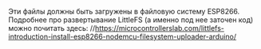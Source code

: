 Эти файлы должны быть загружены в файловую систему ESP8266. 
Подробнее про развертывание LittleFS (а именно под нее заточен код)
можно почитать здесь:
//https://microcontrollerslab.com/littlefs-introduction-install-esp8266-nodemcu-filesystem-uploader-arduino/ 

